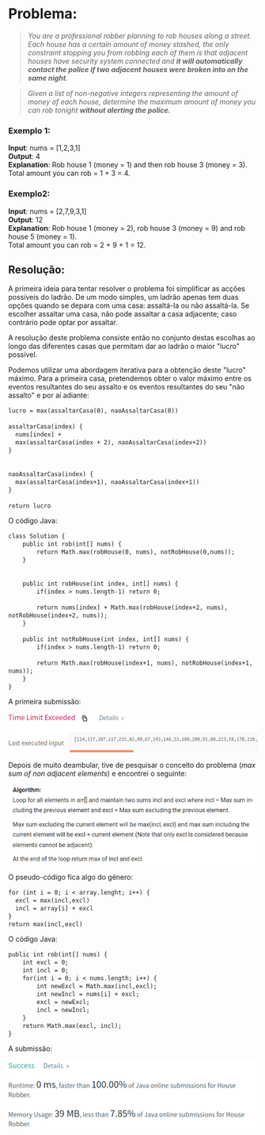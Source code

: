 

# Problema:

> *You are a professional robber planning to rob houses along a street. Each house has a certain amount of money stashed, the only constraint stopping you from robbing each of them is that adjacent houses have security system connected and __it will automatically contact the police if two adjacent houses were broken into on the same night__*.

> *Given a list of non-negative integers representing the amount of money of each house, determine the maximum amount of money you can rob tonight __without alerting the police.__*


### Exemplo 1:
__Input__: nums = [1,2,3,1]  
__Output__: 4  
__Explanation__: Rob house 1 (money = 1) and then rob house 3 (money = 3).  
Total amount you can rob = 1 + 3 = 4.


### Exemplo2:
__Input__: nums = [2,7,9,3,1]  
__Output__: 12  
__Explanation__: Rob house 1 (money = 2), rob house 3 (money = 9) and rob house 5 (money = 1).  
Total amount you can rob = 2 + 9 + 1 = 12.


## Resolução:
A primeira ideia para tentar resolver o problema foi simplificar as acções possíveis do ladrão. De um modo simples, um ladrão apenas tem duas opções quando se depara com uma casa: assaltá-la ou não assaltá-la. Se escolher assaltar uma casa, não pode assaltar a casa adjacente; caso contrário pode optar por assaltar.

A resolução deste problema consiste então no conjunto destas escolhas ao longo das diferentes casas que permitam dar ao ladrão o maior "lucro" possível.


Podemos utilizar uma abordagem iterativa para a obtenção deste "lucro" máximo. Para a primeira casa, pretendemos obter o valor máximo entre os eventos resultantes do seu assalto e os eventos resultantes do seu "não assalto" e por aí adiante:

```
lucro = max(assaltarCasa(0), naoAssaltarCasa(0))

assaltarCasa(index) {
  nums[index] +
  max(assaltarCasa(index + 2), naoAssaltarCasa(index+2))
}


naoAssaltarCasa(index) {
  max(assaltarCasa(index+1), naoAssaltarCasa(index+1))
}

return lucro
```

O código Java:

```
class Solution {
    public int rob(int[] nums) {
        return Math.max(robHouse(0, nums), notRobHouse(0,nums));         
    }


    public int robHouse(int index, int[] nums) {
        if(index > nums.length-1) return 0;

        return nums[index] + Math.max(robHouse(index+2, nums), notRobHouse(index+2, nums));
    }

    public int notRobHouse(int index, int[] nums) {
        if(index > nums.length-1) return 0;

        return Math.max(robHouse(index+1, nums), notRobHouse(index+1, nums));
    }
}
```

A primeira submissão:

![Primeiro erro](Images/FirstFail.png)

Depois de muito deambular, tive de pesquisar o conceito do problema (*max sum of non adjacent elements*) e encontrei o seguinte:

![Algoritmo](Images/MaxSumNonAdjacentElements.png)

O pseudo-código fica algo do género:

```
for (int i = 0; i < array.lenght; i++) {
  excl = max(incl,excl)
  incl = array[i] + excl
}
return max(incl,excl)
```

O código Java:

```
public int rob(int[] nums) {
    int excl = 0;
    int incl = 0;
    for(int i = 0; i < nums.length; i++) {
        int newExcl = Math.max(incl,excl);
        int newIncl = nums[i] + excl;
        excl = newExcl;
        incl = newIncl;
    }
    return Math.max(excl, incl);         
}
```

A submissão:

![Submissão Final](Images/FinalSubmission.png)
